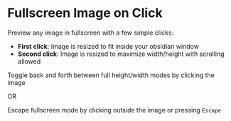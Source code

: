 # Fullscreen Image on Click

Preview any image in fullscreen with a few simple clicks:
- **First click**: Image is resized to fit inside your obsidian window
- **Second click**: Image is resized to maximize width/height with scrolling allowed

Toggle back and forth between full height/width modes by clicking the image

OR

Escape fullscreen mode by clicking outside the image or pressing `Escape`

